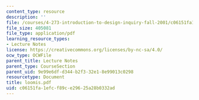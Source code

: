 ```yaml
---
content_type: resource
description: ''
file: /courses/4-273-introduction-to-design-inquiry-fall-2001/c06151fa1efcf89ce29625a28b0332ad_loomis.pdf
file_size: 405081
file_type: application/pdf
learning_resource_types:
- Lecture Notes
license: https://creativecommons.org/licenses/by-nc-sa/4.0/
ocw_type: OCWFile
parent_title: Lecture Notes
parent_type: CourseSection
parent_uid: 9e99e6df-d344-b2f3-32e1-8e99013c0298
resourcetype: Document
title: loomis.pdf
uid: c06151fa-1efc-f89c-e296-25a28b0332ad
---
```

